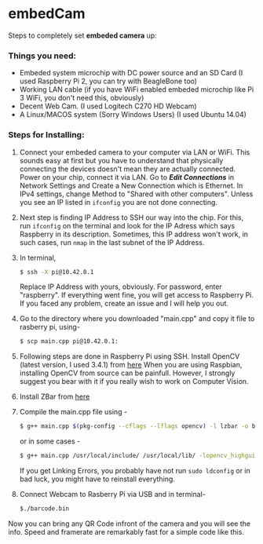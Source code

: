 # embedCam

Steps to completely set **embeded camera** up:

### Things you need:
- Embeded system microchip with DC power source and an SD Card (I used Raspberry Pi 2, you can try with BeagleBone too)
- Working LAN cable (if you have WiFi enabled embeded microchip like Pi 3 WiFi, you don't need this, obviously)
- Decent Web Cam. (I used Logitech C270 HD Webcam)
- A Linux/MACOS system (Sorry Windows Users) (I used Ubuntu 14.04)

### Steps for Installing:
  
1. Connect your embeded camera to your computer via LAN or WiFi. This sounds easy at first but you have to understand that physically connecting the devices doesn't mean they are actually connected. Power on your chip, connect it via LAN. Go to ***Edit Connections*** in Network Settings and Create a New Connection which is Ethernet. In IPv4 settings, change Method to "Shared with other computers". Unless you see an IP listed in `ifconfig` you are not done connecting.

2. Next step is finding IP Address to SSH our way into the chip. For this, run `ifconfig` on the terminal and look for the IP Adress which says Raspberry in its description. Sometimes, this IP address won't work, in such cases, run `nmap` in the last subnet of the IP Address.

3. In terminal,
   ```sh
   $ ssh -X pi@10.42.0.1
   ```
   Replace IP Address with yours, obviously. For password, enter "raspberry". If everything went fine, you will get access to Raspberry    Pi. If you faced any problem, create an issue and I will help you out.
  
4. Go to the directory where you downloaded "main.cpp" and copy it file to rasberry pi, using-
   ```sh
   $ scp main.cpp pi@10.42.0.1:
   ```
  
5. Following steps are done in Raspberry Pi using SSH. Install OpenCV (latest version, I used 3.4.1) from [here](https://www.learnopencv.com/install-opencv3-on-ubuntu/)
   When you are using Raspbian, installing OpenCV from source can be painfull. However, I strongly suggest you bear with it if you really wish to work on Computer Vision.

6.  Install ZBar from [here](http://blog.mafrog.info/lelectronique/raspberry-pi/installer-zbar-sur-raspberry-pi/)

7. Compile the main.cpp file using - 
    ```sh
    $ g++ main.cpp $(pkg-config --cflags --lflags opencv) -l lzbar -o barcode.bin
    ```
    or in some cases -
    ```sh
    $ g++ main.cpp /usr/local/include/ /usr/local/lib/ -lopencv_highgui.2.4.8 -lopencv_core.2.4.8 -o barcode.bin
    ```
   If you get Linking Errors, you probably have not run `sudo ldconfig` or in bad luck, you might have to reinstall everything. 

   
8. Connect Webcam to Rasberry Pi via USB and in terminal-
   ```sh
   $./barcode.bin
   ```

Now you can bring any QR Code infront of the camera and you will see the info. Speed and framerate are remarkably fast for a simple code like this.
   
